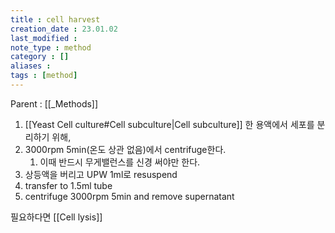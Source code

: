 ```yaml
---
title : cell harvest
creation_date : 23.01.02
last_modified :
note_type : method
category : []
aliases : 
tags : [method]
---
```


Parent : [[_Methods]]

1. [[Yeast Cell culture#Cell subculture|Cell subculture]] 한 용액에서 세포를 분리하기 위해,
2. 3000rpm 5min(온도 상관 없음)에서 centrifuge한다.
	1. 이때 반드시 무게밸런스를 신경 써야만 한다.
3. 상등액을 버리고 UPW 1ml로 resuspend
4. transfer to 1.5ml tube
5. centrifuge 3000rpm 5min and remove supernatant

필요하다면 [[Cell lysis]]